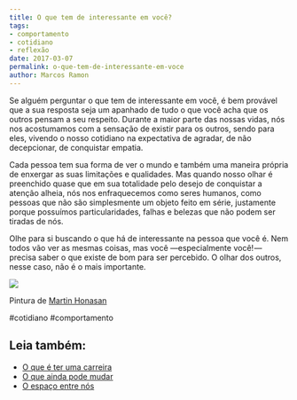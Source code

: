 ```yaml
---
title: O que tem de interessante em você?
tags:
- comportamento
- cotidiano
- reflexão
date: 2017-03-07
permalink: o-que-tem-de-interessante-em-voce
author: Marcos Ramon
---
```

Se alguém perguntar o que tem de interessante em você, é bem provável que a sua resposta seja um apanhado de tudo o que você acha que os outros pensam a seu respeito. Durante a maior parte das nossas vidas, nós nos acostumamos com a sensação de existir para os outros, sendo para eles, vivendo o nosso cotidiano na expectativa de agradar, de não decepcionar, de conquistar empatia.

Cada pessoa tem sua forma de ver o mundo e também uma maneira própria de enxergar as suas limitações e qualidades. Mas quando nosso olhar é preenchido quase que em sua totalidade pelo desejo de conquistar a atenção alheia, nós nos enfraquecemos como seres humanos, como pessoas que não são simplesmente um objeto feito em série, justamente porque possuímos particularidades, falhas e belezas que não podem ser tiradas de nós.

Olhe para si buscando o que há de interessante na pessoa que você é. Nem todos vão ver as mesmas coisas, mas você —especialmente você! — precisa saber o que existe de bom para ser percebido. O olhar dos outros, nesse caso, não é o mais importante.

![](https://cdn-images-1.medium.com/max/800/1*F6LPUClrCeIOemoByw_Fvg.jpeg)

Pintura de [Martin Honasan](http://martinhonasan.tumblr.com/)


#cotidiano #comportamento<div class="leia-tambem" markdown="1">
## Leia também:

- <a href="/o-que-e-ter-uma-carreira">O que é ter uma carreira</a>
- <a href="/o-que-ainda-pode-mudar">O que ainda pode mudar</a>
- <a href="/o-espaco-entre-nos">O espaço entre nós</a>
</div>